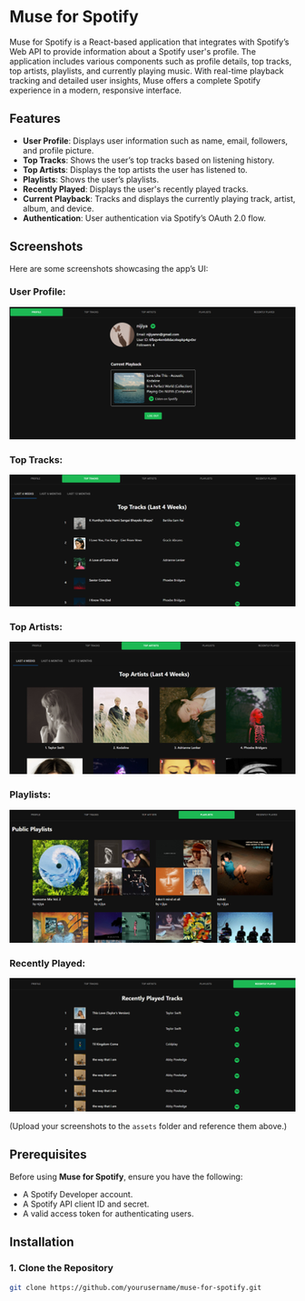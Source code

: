# Muse for Spotify

Muse for Spotify is a React-based application that integrates with Spotify’s Web API to provide information about a Spotify user's profile. The application includes various components such as profile details, top tracks, top artists, playlists, and currently playing music. With real-time playback tracking and detailed user insights, Muse offers a complete Spotify experience in a modern, responsive interface.

## Features
- **User Profile**: Displays user information such as name, email, followers, and profile picture.
- **Top Tracks**: Shows the user’s top tracks based on listening history.
- **Top Artists**: Displays the top artists the user has listened to.
- **Playlists**: Shows the user’s playlists.
- **Recently Played**: Displays the user's recently played tracks.
- **Current Playback**: Tracks and displays the currently playing track, artist, album, and device.
- **Authentication**: User authentication via Spotify’s OAuth 2.0 flow.

## Screenshots
Here are some screenshots showcasing the app’s UI:

### User Profile:
![User Profile](./screenshots/1.png)

### Top Tracks:
![Top Tracks](./screenshots/2.png)

### Top Artists:
![Top Tracks](./screenshots/3.png)

### Playlists:
![Playlists](./screenshots/4.png)

### Recently Played:
![Recently Played](./screenshots/5.png)

(Upload your screenshots to the `assets` folder and reference them above.)

## Prerequisites
Before using **Muse for Spotify**, ensure you have the following:
- A Spotify Developer account.
- A Spotify API client ID and secret.
- A valid access token for authenticating users.

## Installation

### 1. Clone the Repository

```bash
git clone https://github.com/yourusername/muse-for-spotify.git
